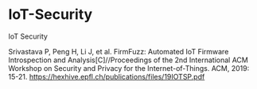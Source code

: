 # IoT-Security
IoT Security


Srivastava P, Peng H, Li J, et al. FirmFuzz: Automated IoT Firmware Introspection and Analysis[C]//Proceedings of the 2nd International ACM Workshop on Security and Privacy for the Internet-of-Things. ACM, 2019: 15-21.
https://hexhive.epfl.ch/publications/files/19IOTSP.pdf


